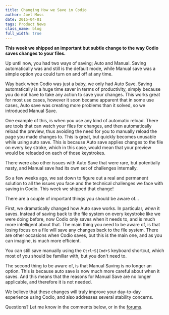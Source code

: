 ```yaml
---
title: Changing How we Save in Codio
author: Joel Moss
date: 2015-04-01
tags: Product News
class_name: blog
full_width: true
---
```


**This week we shipped an important but subtle change to the way Codio saves changes to your files.**

Up until now, you had two ways of saving; Auto and Manual. Saving automatically was and still is the default mode, while Manual save was a simple option you could turn on and off at any time.

Way back when Codio was just a baby, we only had Auto Save. Saving automatically is a huge time saver in terms of productivity, simply because you do not have to take any action to save your changes. This works great for most use cases, however it soon became apparent that in some use cases, Auto save was creating more problems than it solved, so we introduced Manual Save.

One example of this, is when you use any kind of automatic reload. There are tools that can watch your files for changes, and then automatically reload the preview, thus avoiding the need for you to manually reload the page you made changes to. This is great, but quickly becomes unusable while using auto save. This is because Auto save applies changes to the file on every key stroke, which in this case, would mean that your preview would be reloaded on each of those keystrokes.

There were also other issues with Auto Save that were rare, but potentially nasty, and Manual save had its own set of challenges internally.

So a few weeks ago, we sat down to figure out a real and permanent solution to all the issues you face and the technical challenges we face with saving in Codio. This week we shipped that change!

There are a couple of important things you should be aware of...

First, we dramatically changed how Auto save works. In particular, *when* it saves. Instead of saving back to the file system on every keystroke like we were doing before, now Codio only saves when it needs to, and is much more intelligent about that. The main thing you need to be aware of, is that losing focus on a file will save any changes back to the file system. There are other occasions when Codio saves, but this is the main one, and as you can imagine, is much more efficient.

You can still save manually using the `Ctrl+S|Cmd+S` keyboard shortcut, which most of you should be familiar with, but you don't need to.

The second thing to be aware of, is that Manual Saving is no longer an option. This is because auto save is now much more careful about when it saves. And this means that the reasons for Manual Save are no longer applicable, and therefore it is not needed.

We believe that these changes will truly improve your day-to-day experience using Codio, and also addresses several stability concerns.

Questions? Let me know in the comments below, or in the [forums](http://forum.codio.com).